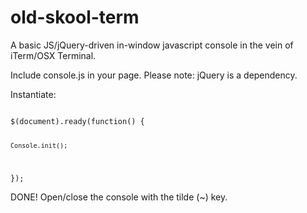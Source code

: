 # old-skool-term
A basic JS/jQuery-driven in-window javascript console in the vein of iTerm/OSX Terminal.

Include console.js in your page. Please note: jQuery is a dependency.

Instantiate:

<code>
$(document).ready(function() {
  
    Console.init();
  
});
</code>

DONE! Open/close the console with the tilde (~) key.
